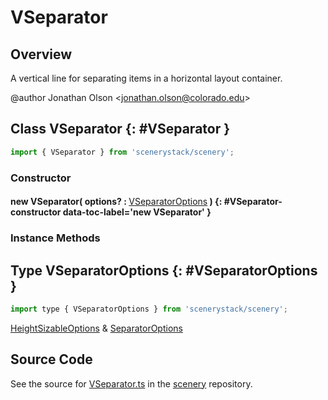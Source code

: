 # VSeparator

## Overview

A vertical line for separating items in a horizontal layout container.

@author Jonathan Olson &lt;jonathan.olson@colorado.edu&gt;

## Class VSeparator {: #VSeparator }


```js
import { VSeparator } from 'scenerystack/scenery';
```
### Constructor

#### new VSeparator( options? : <span style="font-weight: 400;">[VSeparatorOptions](../scenery/VSeparator.md#VSeparatorOptions)</span> ) {: #VSeparator-constructor data-toc-label='new VSeparator' }

### Instance Methods





## Type VSeparatorOptions {: #VSeparatorOptions }


```js
import type { VSeparatorOptions } from 'scenerystack/scenery';
```


[HeightSizableOptions](../scenery/HeightSizable.md#HeightSizableOptions) &amp; [SeparatorOptions](../scenery/Separator.md#SeparatorOptions)



## Source Code

See the source for [VSeparator.ts](https://github.com/phetsims/scenery/blob/main/js/layout/nodes/VSeparator.ts) in the [scenery](https://github.com/phetsims/scenery) repository.
